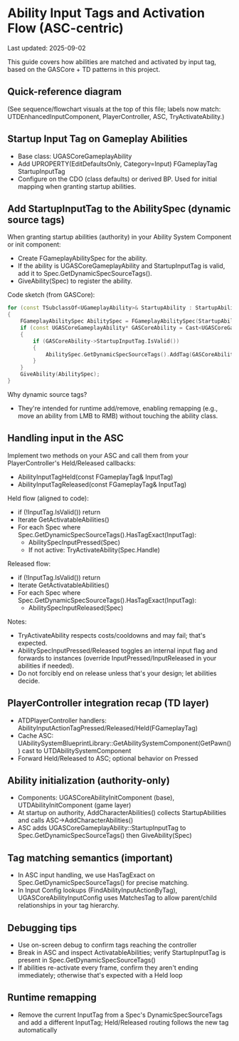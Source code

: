 # Ability Input Tags and Activation Flow (ASC-centric)

Last updated: 2025-09-02

This guide covers how abilities are matched and activated by input tag, based on the GASCore + TD patterns in this project.

## Quick-reference diagram

(See sequence/flowchart visuals at the top of this file; labels now match: UTDEnhancedInputComponent, PlayerController, ASC, TryActivateAbility.)

## Startup Input Tag on Gameplay Abilities

- Base class: UGASCoreGameplayAbility
- Add UPROPERTY(EditDefaultsOnly, Category=Input) FGameplayTag StartupInputTag
- Configure on the CDO (class defaults) or derived BP. Used for initial mapping when granting startup abilities.

## Add StartupInputTag to the AbilitySpec (dynamic source tags)

When granting startup abilities (authority) in your Ability System Component or init component:
- Create FGameplayAbilitySpec for the ability.
- If the ability is UGASCoreGameplayAbility and StartupInputTag is valid, add it to Spec.GetDynamicSpecSourceTags().
- GiveAbility(Spec) to register the ability.

Code sketch (from GASCore):

```cpp
for (const TSubclassOf<UGameplayAbility>& StartupAbility : StartupAbilities)
{
    FGameplayAbilitySpec AbilitySpec = FGameplayAbilitySpec(StartupAbility, 1);
    if (const UGASCoreGameplayAbility* GASCoreAbility = Cast<UGASCoreGameplayAbility>(AbilitySpec.Ability))
    {
        if (GASCoreAbility->StartupInputTag.IsValid())
        {
            AbilitySpec.GetDynamicSpecSourceTags().AddTag(GASCoreAbility->StartupInputTag);
        }
    }
    GiveAbility(AbilitySpec);
}
```

Why dynamic source tags?
- They're intended for runtime add/remove, enabling remapping (e.g., move an ability from LMB to RMB) without touching the ability class.

## Handling input in the ASC

Implement two methods on your ASC and call them from your PlayerController's Held/Released callbacks:

- AbilityInputTagHeld(const FGameplayTag& InputTag)
- AbilityInputTagReleased(const FGameplayTag& InputTag)

Held flow (aligned to code):
- if (!InputTag.IsValid()) return
- Iterate GetActivatableAbilities()
- For each Spec where Spec.GetDynamicSpecSourceTags().HasTagExact(InputTag):
  - AbilitySpecInputPressed(Spec)
  - If not active: TryActivateAbility(Spec.Handle)

Released flow:
- if (!InputTag.IsValid()) return
- Iterate GetActivatableAbilities()
- For each Spec where Spec.GetDynamicSpecSourceTags().HasTagExact(InputTag):
  - AbilitySpecInputReleased(Spec)

Notes:
- TryActivateAbility respects costs/cooldowns and may fail; that's expected.
- AbilitySpecInputPressed/Released toggles an internal input flag and forwards to instances (override InputPressed/InputReleased in your abilities if needed).
- Do not forcibly end on release unless that's your design; let abilities decide.

## PlayerController integration recap (TD layer)

- ATDPlayerController handlers: AbilityInputActionTagPressed/Released/Held(FGameplayTag)
- Cache ASC: UAbilitySystemBlueprintLibrary::GetAbilitySystemComponent(GetPawn<APawn>()) cast to UTDAbilitySystemComponent
- Forward Held/Released to ASC; optional behavior on Pressed

## Ability initialization (authority-only)

- Components: UGASCoreAbilityInitComponent (base), UTDAbilityInitComponent (game layer)
- At startup on authority, AddCharacterAbilities() collects StartupAbilities and calls ASC->AddCharacterAbilities()
- ASC adds UGASCoreGameplayAbility::StartupInputTag to Spec.GetDynamicSpecSourceTags() then GiveAbility(Spec)

## Tag matching semantics (important)

- In ASC input handling, we use HasTagExact on Spec.GetDynamicSpecSourceTags() for precise matching.
- In Input Config lookups (FindAbilityInputActionByTag), UGASCoreAbilityInputConfig uses MatchesTag to allow parent/child relationships in your tag hierarchy.

## Debugging tips
- Use on-screen debug to confirm tags reaching the controller
- Break in ASC and inspect ActivatableAbilities; verify StartupInputTag is present in Spec.GetDynamicSpecSourceTags()
- If abilities re-activate every frame, confirm they aren't ending immediately; otherwise that's expected with a Held loop

## Runtime remapping
- Remove the current InputTag from a Spec's DynamicSpecSourceTags and add a different InputTag; Held/Released routing follows the new tag automatically